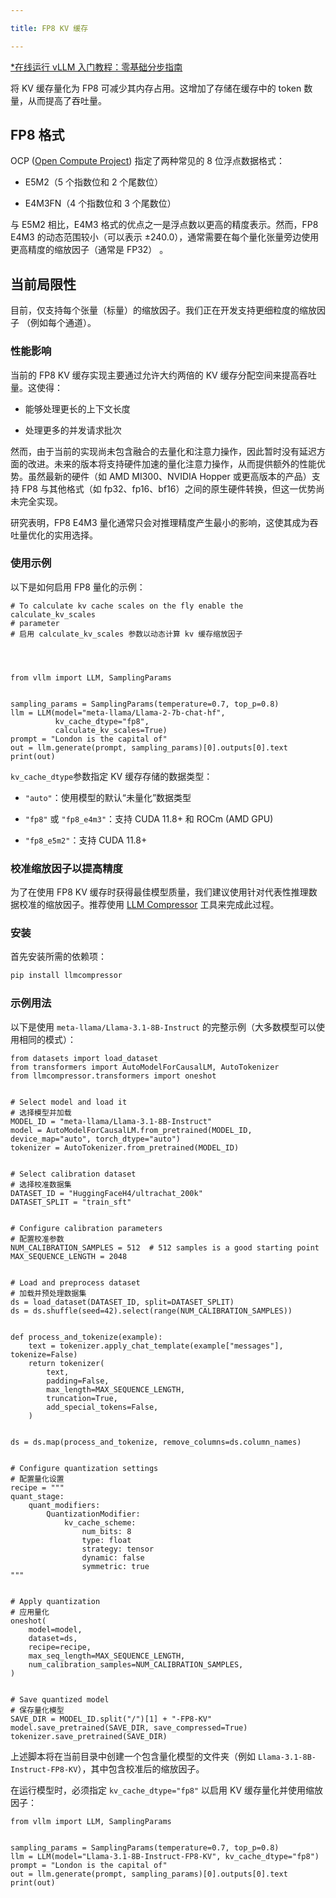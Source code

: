 ```yaml
---

title: FP8 KV 缓存

---
```


[*在线运行 vLLM 入门教程：零基础分步指南](https://openbayes.com/console/public/tutorials/rXxb5fZFr29?utm_source=vLLM-CNdoc&utm_medium=vLLM-CNdoc-V1&utm_campaign=vLLM-CNdoc-V1-25ap)


将 KV 缓存量化为 FP8 可减少其内存占用。这增加了存储在缓存中的 token 数量，从而提高了吞吐量。


## FP8 格式

OCP ([Open Compute Project](https://www.opencompute.org/))  指定了两种常见的 8 位浮点数据格式：

* E5M2（5 个指数位和 2 个尾数位）

* E4M3FN（4 个指数位和 3 个尾数位）

与 E5M2 相比，E4M3 格式的优点之一是浮点数以更高的精度表示。然而，FP8 E4M3 的动态范围较小（可以表示 ±240.0），通常需要在每个量化张量旁边使用更高精度的缩放因子（通常是 FP32） 。

## 当前局限性

目前，仅支持每个张量（标量）的缩放因子。我们正在开发支持更细粒度的缩放因子 （例如每个通道）。


### 性能影响

当前的 FP8 KV 缓存实现主要通过允许大约两倍的 KV 缓存分配空间来提高吞吐量。这使得：

* 能够处理更长的上下文长度

* 处理更多的并发请求批次


然而，由于当前的实现尚未包含融合的去量化和注意力操作，因此暂时没有延迟方面的改进。未来的版本将支持硬件加速的量化注意力操作，从而提供额外的性能优势。虽然最新的硬件（如 AMD MI300、NVIDIA Hopper 或更高版本的产品）支持 FP8 与其他格式（如 fp32、fp16、bf16）之间的原生硬件转换，但这一优势尚未完全实现。


研究表明，FP8 E4M3 量化通常只会对推理精度产生最小的影响，这使其成为吞吐量优化的实用选择。

### 使用示例

以下是如何启用 FP8 量化的示例：

```plain
# To calculate kv cache scales on the fly enable the calculate_kv_scales
# parameter
# 启用 calculate_kv_scales 参数以动态计算 kv 缓存缩放因子




from vllm import LLM, SamplingParams


sampling_params = SamplingParams(temperature=0.7, top_p=0.8)
llm = LLM(model="meta-llama/Llama-2-7b-chat-hf",
          kv_cache_dtype="fp8",
          calculate_kv_scales=True)
prompt = "London is the capital of"
out = llm.generate(prompt, sampling_params)[0].outputs[0].text
print(out)
```


`kv_cache_dtype`参数指定 KV 缓存存储的数据类型：

* `"auto"`：使用模型的默认“未量化”数据类型

* `"fp8"` 或 `"fp8_e4m3"`：支持 CUDA 11.8+ 和 ROCm (AMD GPU)

* `"fp8_e5m2"`：支持 CUDA 11.8+


### 校准缩放因子以提高精度

为了在使用 FP8 KV 缓存时获得最佳模型质量，我们建议使用针对代表性推理数据校准的缩放因子。推荐使用 [LLM Compressor](https://github.com/vllm-project/llm-compressor/) 工具来完成此过程。

### 安装

首先安装所需的依赖项：

```go
pip install llmcompressor
```


### 示例用法

以下是使用 `meta-llama/Llama-3.1-8B-Instruct` 的完整示例（大多数模型可以使用相同的模式）：

```plain
from datasets import load_dataset
from transformers import AutoModelForCausalLM, AutoTokenizer
from llmcompressor.transformers import oneshot


# Select model and load it
# 选择模型并加载
MODEL_ID = "meta-llama/Llama-3.1-8B-Instruct"
model = AutoModelForCausalLM.from_pretrained(MODEL_ID, device_map="auto", torch_dtype="auto")
tokenizer = AutoTokenizer.from_pretrained(MODEL_ID)


# Select calibration dataset
# 选择校准数据集
DATASET_ID = "HuggingFaceH4/ultrachat_200k"
DATASET_SPLIT = "train_sft"


# Configure calibration parameters
# 配置校准参数
NUM_CALIBRATION_SAMPLES = 512  # 512 samples is a good starting point
MAX_SEQUENCE_LENGTH = 2048


# Load and preprocess dataset
# 加载并预处理数据集
ds = load_dataset(DATASET_ID, split=DATASET_SPLIT)
ds = ds.shuffle(seed=42).select(range(NUM_CALIBRATION_SAMPLES))


def process_and_tokenize(example):
    text = tokenizer.apply_chat_template(example["messages"], tokenize=False)
    return tokenizer(
        text,
        padding=False,
        max_length=MAX_SEQUENCE_LENGTH,
        truncation=True,
        add_special_tokens=False,
    )


ds = ds.map(process_and_tokenize, remove_columns=ds.column_names)


# Configure quantization settings
# 配置量化设置
recipe = """
quant_stage:
    quant_modifiers:
        QuantizationModifier:
            kv_cache_scheme:
                num_bits: 8
                type: float
                strategy: tensor
                dynamic: false
                symmetric: true
"""


# Apply quantization
# 应用量化
oneshot(
    model=model,
    dataset=ds,
    recipe=recipe,
    max_seq_length=MAX_SEQUENCE_LENGTH,
    num_calibration_samples=NUM_CALIBRATION_SAMPLES,
)


# Save quantized model
# 保存量化模型
SAVE_DIR = MODEL_ID.split("/")[1] + "-FP8-KV"
model.save_pretrained(SAVE_DIR, save_compressed=True)
tokenizer.save_pretrained(SAVE_DIR)
```


上述脚本将在当前目录中创建一个包含量化模型的文件夹（例如 `Llama-3.1-8B-Instruct-FP8-KV`），其中包含校准后的缩放因子。


在运行模型时，必须指定 `kv_cache_dtype="fp8"` 以启用 KV 缓存量化并使用缩放因子：

```plain
from vllm import LLM, SamplingParams


sampling_params = SamplingParams(temperature=0.7, top_p=0.8)
llm = LLM(model="Llama-3.1-8B-Instruct-FP8-KV", kv_cache_dtype="fp8")
prompt = "London is the capital of"
out = llm.generate(prompt, sampling_params)[0].outputs[0].text
print(out)
```


